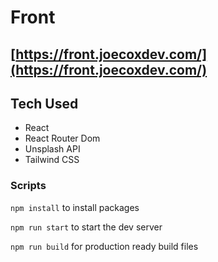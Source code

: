 # Front

## [https://front.joecoxdev.com/](https://front.joecoxdev.com/)

## Tech Used

- React
- React Router Dom
- Unsplash API
- Tailwind CSS

### Scripts

`npm install` to install packages

`npm run start` to start the dev server

`npm run build` for production ready build files
